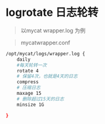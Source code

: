 # logrotate 日志轮转

> 以mycat wrapper.log 为例

> mycatwrapper.conf 

```bash
/opt/mycat/logs/wrapper.log {
    daily
    #每天轮转一次
    rotate 4
    # 保留4次，也就是4天的日志
    compress
    # 压缩日志
    maxage 15
    # 删除超过15天的日志
    minsize 1G

}
```